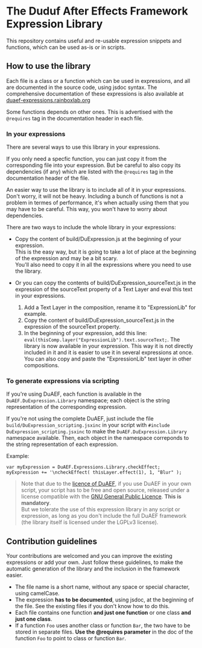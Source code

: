# The Duduf After Effects Framework Expression Library

This repository contains useful and re-usable expression snippets and functions, which can be used as-is or in scripts.

## How to use the library

Each file is a class or a function which can be used in expressions, and all are documented in the source code, using jsdoc syntax. The comprehensive documentation of these expressions is also available at [duaef-expressions.rainboxlab.org](http://duaef-expressions.rainboxlab.org)

Some functions depends on other ones. This is advertised with the `@requires` tag in the documentation header in each file.

### In your expressions

There are several ways to use this library in your expressions.

If you only need a specfic function, you can just copy it from the corresponding file into your expression. But be careful to also copy its dependencies (if any) which are listed with the `@requires` tag in the documentation header of the file.

An easier way to use the library is to include all of it in your expressions. Don't worry, it will not be heavy. Including a bunch of functions is not a problem in termes of performance, it's when actually using them that you may have to be careful. This way, you won't have to worry about dependencies.

There are two ways to include the whole library in your expressions:

- Copy the content of build/DuExpression.js at the beginning of your expression.  
This is the easy way, but it is going to take a lot of place at the beginning of the expression and may be a bit scary.  
You'll also need to copy it in all the expressions where you need to use the library.

- Or you can copy the contents of build/DuExpression_sourceText.js in the expression of the sourceText property of a Text Layer and eval this text in your expressions.  
  1. Add a Text Layer in the composition, rename it to "ExpressionLib" for example.
  2. Copy the content of build/DuExpression_sourceText.js in the expression of the sourceText property.
  3. In the beginning of your expression, add this line: `eval(thisComp.layer("ExpressionLib").text.sourceText;`.
  The library is now available in your expression. This way it is not directly included in it and it is easier to use it in several expressions at once.  
  You can also copy and paste the "ExpressionLib" text layer in other compositions.

### To generate expressions via scripting

If you're using DuAEF, each function is available in the `DuAEF.DuExpression.Library` namespace; each object is the string representation of the corresponding expression.

If you're not using the complete DuAEF, just include the file `build/DuExpression_scripting.jsxinc` in your script with `#include DuExpression_scripting.jsxinc` to make the `DuAEF.DuExpression.Library` namespace available. Then, each object in the namespace correponds to the string representation of each expression.

Example:

    var myExpression = DuAEF.Expressions.Library.checkEffect;
    myExpression += '\ncheckEffect( thisLayer.effect(1), 1, "Blur" );

> Note that due to the [licence of DuAEF](https://github.com/Rainbox-dev/DuAEF/blob/master/LICENSE.md), if you use DuAEF in your own script, your script has to be free and open source, released under a license compatible with the [GNU General Public Licence](https://github.com/Rainbox-dev/DuAEF/blob/master/LICENSE.md). **This is mandatory**.  
But we tolerate the use of this expression library in any script or expression, as long as you don't include the full DuAEF framework (the library itself is licensed under the LGPLv3 license).

## Contribution guidelines

Your contributions are welcomed and you can improve the existing expressions or add your own. Just follow these guidelines, to make the automatic generation of the library and the inclusion in the framework easier.

- The file name is a short name, without any space or special character, using camelCase.
- The expression **has to be documented**, using jsdoc, at the beginning of the file. See the existing files if you don't know how to do this.
- Each file contains one function **and just one function** or one class **and just one class**.
- If a function `Foo` uses another class or function `Bar`, the two have to be stored in separate files. **Use the @requires parameter** in the doc of the function `Foo` to point to class or function `Bar`.
